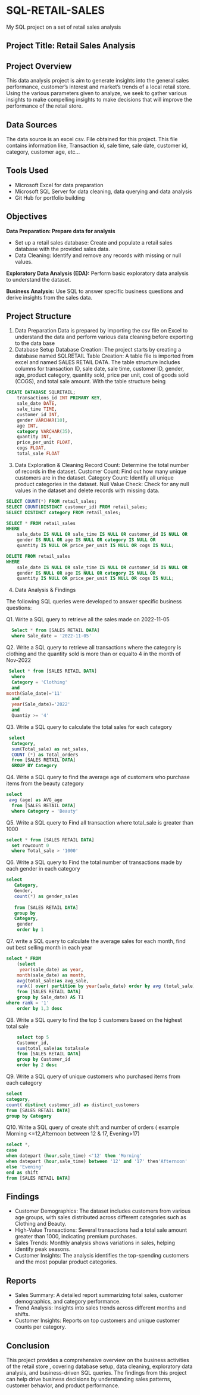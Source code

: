 # SQL-RETAIL-SALES
My SQL project on a set of retail sales analysis


## Project Title: Retail Sales Analysis

## Project Overview
This data analysis project is aim to generate insights into the general sales performance, customer’s interest and market’s trends of a local retail store. Using the various parameters given to analyze, we seek to gather various insights to make compelling insights to make decisions that will improve the performance of the retail store.
## Data Sources
The data source is an excel csv. File obtained for this project. This file contains information like,
Transaction id, sale time, sale date, customer id, category, customer age, etc... 
## Tools Used
- Microsoft Excel for data preparation
- Microsoft SQL Server for data cleaning, data querying and data analysis
- Git Hub for portfolio building
## Objectives
**Data Preparation: Prepare data for analysis**
- Set up a retail sales database: Create and populate a retail sales database with the provided sales data.
- Data Cleaning: Identify and remove any records with missing or null values.

**Exploratory Data Analysis (EDA):** Perform basic exploratory data analysis to understand the dataset.

**Business Analysis:** Use SQL to answer specific business questions and derive insights from the sales data.
## Project Structure
1. Data Preparation
Data is prepared by importing the csv file on Excel to understand the data and perform various data cleaning before exporting to the data base
2. Database Setup
Database Creation: The project starts by creating a database named SQLRETAIL
Table Creation: A table file is imported from excel and named SALES RETAIL DATA. The table structure includes columns for transaction ID, sale date, sale time, customer ID, gender, age, product category, quantity sold, price per unit, cost of goods sold (COGS), and total sale amount. With the table structure being

```SQL
CREATE DATABASE SQLRETAIL;
    transactions_id INT PRIMARY KEY,
    sale_date DATE,	
    sale_time TIME,
    customer_id INT,	
    gender VARCHAR(10),
    age INT,
    category VARCHAR(35),
    quantity INT,
    price_per_unit FLOAT,	
    cogs FLOAT,
    total_sale FLOAT
```

3. Data Exploration & Cleaning
Record Count: Determine the total number of records in the dataset.
Customer Count: Find out how many unique customers are in the dataset.
Category Count: Identify all unique product categories in the dataset.
Null Value Check: Check for any null values in the dataset and delete records with missing data.
```SQL
SELECT COUNT(*) FROM retail_sales;
SELECT COUNT(DISTINCT customer_id) FROM retail_sales;
SELECT DISTINCT category FROM retail_sales;

SELECT * FROM retail_sales
WHERE 
    sale_date IS NULL OR sale_time IS NULL OR customer_id IS NULL OR 
    gender IS NULL OR age IS NULL OR category IS NULL OR 
    quantity IS NULL OR price_per_unit IS NULL OR cogs IS NULL;

DELETE FROM retail_sales
WHERE 
    sale_date IS NULL OR sale_time IS NULL OR customer_id IS NULL OR 
    gender IS NULL OR age IS NULL OR category IS NULL OR 
    quantity IS NULL OR price_per_unit IS NULL OR cogs IS NULL;
```
4. Data Analysis & Findings

The following SQL queries were developed to answer specific business questions:

Q1. Write a SQL query to retrieve all the sales made on 2022-11-05

``` SQL
  Select * from [SALES RETAIL DATA] 
  where Sale_date = '2022-11-05'
```
Q2. Write a SQL query to retrieve all transactions where the category is clothing and the quantity sold is more than or equalto 4 in the month of Nov-2022

 
``` SQL
 Select * from [SALES RETAIL DATA]
  where 
  Category = 'Clothing'
  and
month(Sale_date)='11'
  and
  year(Sale_date)='2022'
  and
  Quantiy >= '4'
```
  
  Q3. Write a SQL query to calculate the total sales for each category

 
``` SQL
 select 
  Category,
  sum(Total_sale) as net_sales,
  COUNT (*) as Total_orders
  from [SALES RETAIL DATA]
  GROUP BY Category
```

Q4. Write a SQL query to find the average age of customers who purchase items from the beauty category
 
 
``` SQL
select 
 avg (age) as AVG_age
  from [SALES RETAIL DATA]
  where Category = 'Beauty'
  ```

 Q5. Write a SQL query to Find all transaction where total_sale is greater than 1000

  
``` SQL
select * from [SALES RETAIL DATA]
  set rowcount 0
  where Total_sale > '1000'
```

 Q6. Write a SQL query to Find the total number of transactions made by each gender in each category
   
   
``` SQL
select
   Category,
   Gender,
   count(*) as gender_sales
  
   from [SALES RETAIL DATA]
   group by
   Category,
    gender
	order by 1
```
Q7. write a SQL query to calculate the average sales for each month, find out best selling month in each year

``` SQL
select * FROM
	(select 
	 year(sale_date) as year,
	month(sale_date) as month,
	avg(total_sale)as avg_sale,
	rank() over( partition by year(sale_date) order by avg (total_sale) desc) as Rank
	from [SALES RETAIL DATA]
	group by Sale_date) AS T1
where rank = '1'
	order by 1,3 desc
```
	
Q8. Write a SQL query to find the top 5 customers based on the highest total sale
	

``` SQL
	select top 5
	Customer_id,
	sum(total_sale)as totalsale
	from [SALES RETAIL DATA]
	group by Customer_id
	order by 2 desc
```	
Q9. Write a SQL query of unique customers who purchased items from each category


``` SQL
select 
category,
count( distinct customer_id) as distinct_customers
from [SALES RETAIL DATA]
group by Category
```

Q10. Write a SQL query of create shift and number of orders ( example Morning <=12,Afternoon between 12 & 17, Evening>17)

``` SQL
select *,
case
when datepart (hour,sale_time) <'12' then 'Morning'
when datepart (hour,sale_time) between '12' and '17' then'Afternoon'
else 'Evening'
end as shift
from [SALES RETAIL DATA]
```


 ## Findings
- Customer Demographics: The dataset includes customers from various age groups, with sales distributed across different categories such as Clothing and Beauty.
- High-Value Transactions: Several transactions had a total sale amount greater than 1000, indicating premium purchases.
- Sales Trends: Monthly analysis shows variations in sales, helping identify peak seasons.
- Customer Insights: The analysis identifies the top-spending customers and the most popular product categories.
## Reports
- Sales Summary: A detailed report summarizing total sales, customer demographics, and category performance.
- Trend Analysis: Insights into sales trends across different months and shifts.
- Customer Insights: Reports on top customers and unique customer counts per category.
## Conclusion 
This project provides a comprehensive overview on the business activities of the retail store , covering database setup, data cleaning, exploratory data analysis, and business-driven SQL queries. The findings from this project can help drive business decisions by understanding sales patterns, customer behavior, and product performance.


